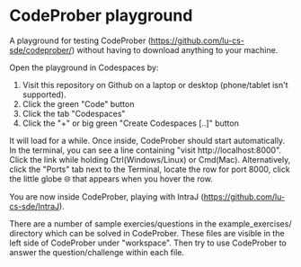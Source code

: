 # CodeProber playground

A playground for testing CodeProber (https://github.com/lu-cs-sde/codeprober/) without having to download anything to your machine.

Open the playground in Codespaces by:

1) Visit this repository on Github on a laptop or desktop (phone/tablet isn't supported).
2) Click the green "Code" button
3) Click the tab "Codespaces"
4) Click the "+" or big green "Create Codespaces [..]" button

It will load for a while. Once inside, CodeProber should start automatically. In the terminal, you can see a line containing "visit http://localhost:8000". Click the link while holding Ctrl(Windows/Linux) or Cmd(Mac). Alternatively, click the "Ports" tab next to the Terminal, locate the row for port 8000, click the little globe 🌐 that appears when you hover the row.

You are now inside CodeProber, playing with IntraJ (https://github.com/lu-cs-sde/IntraJ).

There are a number of sample exercies/questions in the example_exercises/ directory which can be solved in CodeProber.
These files are visible in the left side of CodeProber under "workspace".
Then try to use CodeProber to answer the question/challenge within each file.
